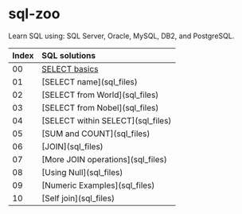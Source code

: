 # sql-zoo

Learn SQL using: SQL Server, Oracle, MySQL, DB2, and PostgreSQL.

| Index | SQL solutions                                         |
| :---- | :---------------------------------------------------- |
| 00    | [SELECT basics](sql_files\sql_files\select_basics.md) |
| 01    | [SELECT name](sql_files\)                             |
| 02    | [SELECT from World](sql_files\)                       |
| 03    | [SELECT from Nobel](sql_files\)                       |
| 04    | [SELECT within SELECT](sql_files\)                    |
| 05    | [SUM and COUNT](sql_files\)                           |
| 06    | [JOIN](sql_files\)                                    |
| 07    | [More JOIN operations](sql_files\)                    |
| 08    | [Using Null](sql_files\)                              |
| 09    | [Numeric Examples](sql_files\)                        |
| 10    | [Self join](sql_files\)                               |